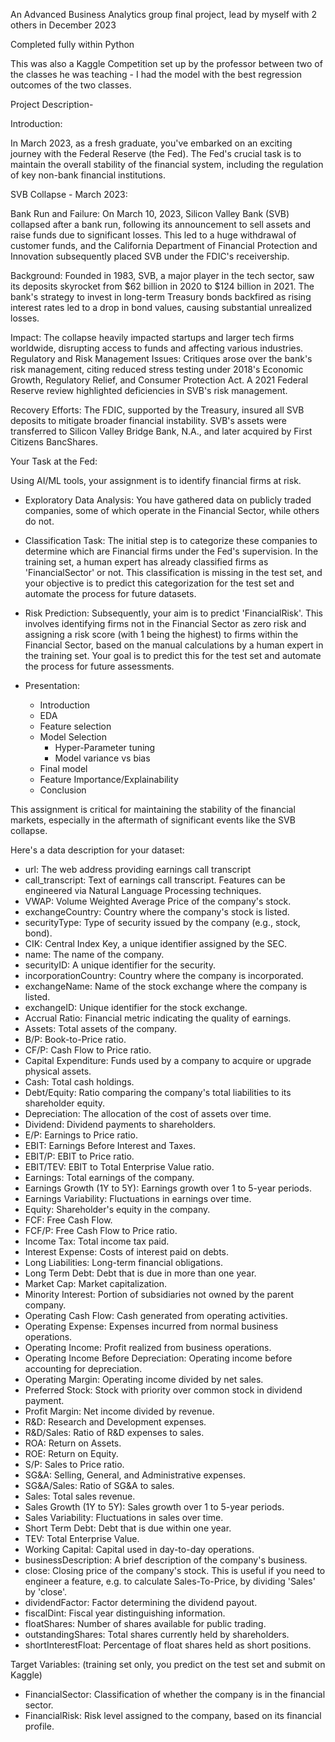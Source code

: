 An Advanced Business Analytics group final project, lead by myself with 2 others in December 2023

Completed fully within Python

This was also a Kaggle Competition set up by the professor between two of the classes he was teaching - I had the model with the best regression outcomes of the two classes. 

Project Description-

Introduction:

In March 2023, as a fresh graduate, you've embarked on an exciting journey with the Federal Reserve (the Fed). The Fed's crucial task is to maintain the overall stability of the financial system, including the regulation of key non-bank financial institutions.

SVB Collapse - March 2023:

Bank Run and Failure: On March 10, 2023, Silicon Valley Bank (SVB) collapsed after a bank run, following its announcement to sell assets and raise funds due to significant losses. This led to a huge withdrawal of customer funds, and the California Department of Financial Protection and Innovation subsequently placed SVB under the FDIC's receivership.

Background: Founded in 1983, SVB, a major player in the tech sector, saw its deposits skyrocket from \$62 billion in 2020 to \$124 billion in 2021. The bank's strategy to invest in long-term Treasury bonds backfired as rising interest rates led to a drop in bond values, causing substantial unrealized losses.

Impact: The collapse heavily impacted startups and larger tech firms worldwide, disrupting access to funds and affecting various industries.
Regulatory and Risk Management Issues: Critiques arose over the bank's risk management, citing reduced stress testing under 2018's Economic Growth, Regulatory Relief, and Consumer Protection Act. A 2021 Federal Reserve review highlighted deficiencies in SVB's risk management.

Recovery Efforts: The FDIC, supported by the Treasury, insured all SVB deposits to mitigate broader financial instability. SVB's assets were transferred to Silicon Valley Bridge Bank, N.A., and later acquired by First Citizens BancShares.

Your Task at the Fed:

Using AI/ML tools, your assignment is to identify financial firms at risk.

* Exploratory Data Analysis: You have gathered data on publicly traded companies, some of which operate in the Financial Sector, while others do not.

* Classification Task: The initial step is to categorize these companies to determine which are Financial firms under the Fed's supervision. In the training set, a human expert has already classified firms as 'FinancialSector' or not. This classification is missing in the test set, and your objective is to predict this categorization for the test set and automate the process for future datasets.

* Risk Prediction: Subsequently, your aim is to predict 'FinancialRisk'. This involves identifying firms not in the Financial Sector as zero risk and assigning a risk score (with 1 being the highest) to firms within the Financial Sector, based on the manual calculations by a human expert in the training set. Your goal is to predict this for the test set and automate the process for future assessments.

* Presentation:
  * Introduction
  * EDA
  * Feature selection
  * Model Selection
    * Hyper-Parameter tuning
    * Model variance vs bias
  * Final model
  * Feature Importance/Explainability
  * Conclusion



This assignment is critical for maintaining the stability of the financial markets, especially in the aftermath of significant events like the SVB collapse.

Here's a data description for your dataset:

* url: The web address providing earnings call transcript
* call_transcript: Text of earnings call transcript. Features can be engineered via Natural Language Processing techniques.
* VWAP: Volume Weighted Average Price of the company's stock.
* exchangeCountry: Country where the company's stock is listed.
* securityType: Type of security issued by the company (e.g., stock, bond).
* CIK: Central Index Key, a unique identifier assigned by the SEC.
* name: The name of the company.
* securityID: A unique identifier for the security.
* incorporationCountry: Country where the company is incorporated.
* exchangeName: Name of the stock exchange where the company is listed.
* exchangeID: Unique identifier for the stock exchange.
* Accrual Ratio: Financial metric indicating the quality of earnings.
* Assets: Total assets of the company.
* B/P: Book-to-Price ratio.
* CF/P: Cash Flow to Price ratio.
* Capital Expenditure: Funds used by a company to acquire or upgrade physical assets.
* Cash: Total cash holdings.
* Debt/Equity: Ratio comparing the company's total liabilities to its shareholder equity.
* Depreciation: The allocation of the cost of assets over time.
* Dividend: Dividend payments to shareholders.
* E/P: Earnings to Price ratio.
* EBIT: Earnings Before Interest and Taxes.
* EBIT/P: EBIT to Price ratio.
* EBIT/TEV: EBIT to Total Enterprise Value ratio.
* Earnings: Total earnings of the company.
* Earnings Growth (1Y to 5Y): Earnings growth over 1 to 5-year periods.
* Earnings Variability: Fluctuations in earnings over time.
* Equity: Shareholder's equity in the company.
* FCF: Free Cash Flow.
* FCF/P: Free Cash Flow to Price ratio.
* Income Tax: Total income tax paid.
* Interest Expense: Costs of interest paid on debts.
* Long Liabilities: Long-term financial obligations.
* Long Term Debt: Debt that is due in more than one year.
* Market Cap: Market capitalization.
* Minority Interest: Portion of subsidiaries not owned by the parent company.
* Operating Cash Flow: Cash generated from operating activities.
* Operating Expense: Expenses incurred from normal business operations.
* Operating Income: Profit realized from business operations.
* Operating Income Before Depreciation: Operating income before accounting for depreciation.
* Operating Margin: Operating income divided by net sales.
* Preferred Stock: Stock with priority over common stock in dividend payment.
* Profit Margin: Net income divided by revenue.
* R&D: Research and Development expenses.
* R&D/Sales: Ratio of R&D expenses to sales.
* ROA: Return on Assets.
* ROE: Return on Equity.
* S/P: Sales to Price ratio.
* SG&A: Selling, General, and Administrative expenses.
* SG&A/Sales: Ratio of SG&A to sales.
* Sales: Total sales revenue.
* Sales Growth (1Y to 5Y): Sales growth over 1 to 5-year periods.
* Sales Variability: Fluctuations in sales over time.
* Short Term Debt: Debt that is due within one year.
* TEV: Total Enterprise Value.
* Working Capital: Capital used in day-to-day operations.
* businessDescription: A brief description of the company's business.
* close: Closing price of the company's stock. This is useful if you need to engineer a feature, e.g. to calculate Sales-To-Price, by dividing 'Sales' by 'close'.
* dividendFactor: Factor determining the dividend payout.
* fiscalDint: Fiscal year distinguishing information.
* floatShares: Number of shares available for public trading.
* outstandingShares: Total shares currently held by shareholders.
* shortInterestFloat: Percentage of float shares held as short positions.

Target Variables: (training set only, you predict on the test set and submit on Kaggle)

* FinancialSector: Classification of whether the company is in the financial sector.
* FinancialRisk: Risk level assigned to the company, based on its financial profile.
